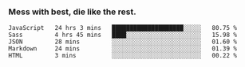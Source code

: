 ### Mess with best, die like the rest.


<!--START_SECTION:waka-->
```text
JavaScript   24 hrs 3 mins   ████████████████████░░░░░   80.75 % 
Sass         4 hrs 45 mins   ████░░░░░░░░░░░░░░░░░░░░░   15.98 % 
JSON         28 mins         ░░░░░░░░░░░░░░░░░░░░░░░░░   01.60 % 
Markdown     24 mins         ░░░░░░░░░░░░░░░░░░░░░░░░░   01.39 % 
HTML         3 mins          ░░░░░░░░░░░░░░░░░░░░░░░░░   00.22 %
```
<!--END_SECTION:waka-->
